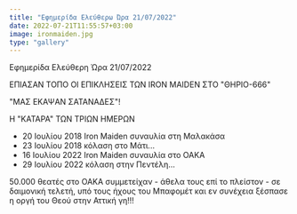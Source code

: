 ```yaml
---
title: "Εφημερίδα Ελεύθερω Ώρα 21/07/2022"
date: 2022-07-21T11:55:57+03:00
image: ironmaiden.jpg
type: "gallery"
---
```


Εφημερίδα Ελεύθερη Ώρα 21/07/2022

ΕΠΙΑΣΑΝ ΤΟΠΟ ΟΙ ΕΠΙΚΛΗΣΕΙΣ ΤΩΝ IRON MAIDEN ΣΤΟ "ΘΗΡΙΟ-666"

"ΜΑΣ ΕΚΑΨΑΝ ΣΑΤΑΝΑΔΕΣ"!

Η "ΚΑΤΑΡΑ" ΤΩΝ ΤΡΙΩΝ ΗΜΕΡΩΝ

* 20 Ιουλίου 2018 Iron Maiden συναυλία στη Μαλακάσα
* 23 Ιουλίου 2018 κόλαση στο Μάτι...
* 16 Ιουλίου 2022 Iron Maiden συναυλία στο ΟΑΚΑ
* 29 Ιουλίου 2022 κόλαση στην Πεντέλη...

50.000 θεατές στο ΟΑΚΑ συμμετείχαν - άθελα τους επί το πλείστον - σε δαιμονική τελετή, υπό τους ήχους του Μπαφομέτ και εν συνέχεια ξέσπασε η οργή του Θεού στην Αττική γη!!!
